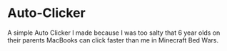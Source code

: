 # Auto-Clicker
A simple Auto Clicker I made because I was too salty that 6 year olds on their parents MacBooks can click faster than me in Minecraft Bed Wars.
